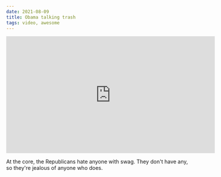 ```yaml
---
date: 2021-08-09
title: Obama talking trash
tags: video, awesome
---
```


<iframe width="560" height="315" src="https://www.youtube.com/embed/MECsuuNSEpQ" title="YouTube video player" frameborder="0" allow="accelerometer; autoplay; clipboard-write; encrypted-media; gyroscope; picture-in-picture" allowfullscreen></iframe>

At the core, the Republicans hate anyone with swag. They don't have any, so they're jealous of anyone who does.